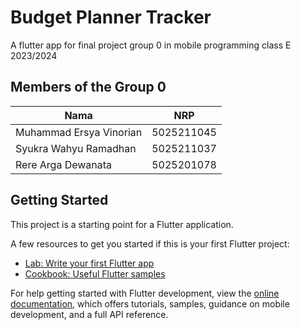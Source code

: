 # Budget Planner Tracker

A flutter app for final project group 0 in mobile programming class E 2023/2024

## Members of the Group 0 

| Nama                    | NRP        | 
| ----------------------- | ---------- |
| Muhammad Ersya Vinorian | 5025211045 |
| Syukra Wahyu Ramadhan   | 5025211037 |
| Rere Arga Dewanata      | 5025201078 |

## Getting Started

This project is a starting point for a Flutter application.

A few resources to get you started if this is your first Flutter project:

- [Lab: Write your first Flutter app](https://docs.flutter.dev/get-started/codelab)
- [Cookbook: Useful Flutter samples](https://docs.flutter.dev/cookbook)

For help getting started with Flutter development, view the
[online documentation](https://docs.flutter.dev/), which offers tutorials,
samples, guidance on mobile development, and a full API reference.
